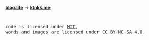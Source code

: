 **[blog.life](https://github.com/ktnkk/blog.life)** -> **[ktnkk.me](https://ktnkk.me)**

<br>

<samp>code is licensed under <a href='./LICENSE'>MIT</a>,<br> words and images
are licensed under <a href='https://creativecommons.org/licenses/by-nc-sa/4.0/'>
CC BY-NC-SA 4.0</a></samp>.
